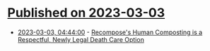 # [Published on 2023-03-03](index.md)

* [2023-03-03, 04:44:00](https://soylentnews.org/article.pl?sid=23/03/01/2345214&from=rss) - [Recompose's Human Composting is a Respectful, Newly Legal Death Care Option](https://soylentnews.org/article.pl?sid=23/03/01/2345214&from=rss)
